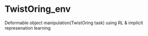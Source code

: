 # TwistOring_env
Deformable object manipulation(TwistOring task) using RL &amp; implicit represenation learning
